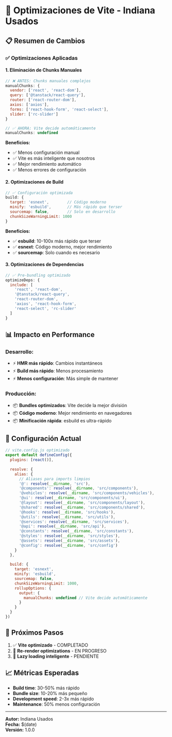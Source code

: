 # 🚀 Optimizaciones de Vite - Indiana Usados

## 📋 Resumen de Cambios

### ✅ **Optimizaciones Aplicadas**

#### **1. Eliminación de Chunks Manuales**
```javascript
// ❌ ANTES: Chunks manuales complejos
manualChunks: {
  vendor: ['react', 'react-dom'],
  query: ['@tanstack/react-query'],
  router: ['react-router-dom'],
  axios: ['axios'],
  forms: ['react-hook-form', 'react-select'],
  slider: ['rc-slider']
}

// ✅ AHORA: Vite decide automáticamente
manualChunks: undefined
```

**Beneficios:**
- ✅ Menos configuración manual
- ✅ Vite es más inteligente que nosotros
- ✅ Mejor rendimiento automático
- ✅ Menos errores de configuración

#### **2. Optimizaciones de Build**
```javascript
// ✅ Configuración optimizada
build: {
  target: 'esnext',        // Código moderno
  minify: 'esbuild',       // Más rápido que terser
  sourcemap: false,        // Solo en desarrollo
  chunkSizeWarningLimit: 1000
}
```

**Beneficios:**
- ✅ **esbuild**: 10-100x más rápido que terser
- ✅ **esnext**: Código moderno, mejor rendimiento
- ✅ **sourcemap**: Solo cuando es necesario

#### **3. Optimizaciones de Dependencias**
```javascript
// ✅ Pre-bundling optimizado
optimizeDeps: {
  include: [
    'react', 'react-dom',
    '@tanstack/react-query',
    'react-router-dom',
    'axios', 'react-hook-form',
    'react-select', 'rc-slider'
  ]
}
```

## 📊 **Impacto en Performance**

### **Desarrollo:**
- ⚡ **HMR más rápido**: Cambios instantáneos
- ⚡ **Build más rápido**: Menos procesamiento
- ⚡ **Menos configuración**: Más simple de mantener

### **Producción:**
- 📦 **Bundles optimizados**: Vite decide la mejor división
- 📦 **Código moderno**: Mejor rendimiento en navegadores
- 📦 **Minificación rápida**: esbuild es ultra-rápido

## 🔧 **Configuración Actual**

```javascript
// vite.config.js optimizado
export default defineConfig({
  plugins: [react()],
  
  resolve: {
    alias: {
      // Aliases para imports limpios
      '@': resolve(__dirname, 'src'),
      '@components': resolve(__dirname, 'src/components'),
      '@vehicles': resolve(__dirname, 'src/components/vehicles'),
      '@ui': resolve(__dirname, 'src/components/ui'),
      '@layout': resolve(__dirname, 'src/components/layout'),
      '@shared': resolve(__dirname, 'src/components/shared'),
      '@hooks': resolve(__dirname, 'src/hooks'),
      '@utils': resolve(__dirname, 'src/utils'),
      '@services': resolve(__dirname, 'src/services'),
      '@api': resolve(__dirname, 'src/api'),
      '@constants': resolve(__dirname, 'src/constants'),
      '@styles': resolve(__dirname, 'src/styles'),
      '@assets': resolve(__dirname, 'src/assets'),
      '@config': resolve(__dirname, 'src/config')
    }
  },
  
  build: {
    target: 'esnext',
    minify: 'esbuild',
    sourcemap: false,
    chunkSizeWarningLimit: 1000,
    rollupOptions: {
      output: {
        manualChunks: undefined // Vite decide automáticamente
      }
    }
  }
})
```

## 🎯 **Próximos Pasos**

1. ✅ **Vite optimizado** - COMPLETADO
2. 🔄 **Re-render optimizations** - EN PROGRESO
3. 🔄 **Lazy loading inteligente** - PENDIENTE

## 📈 **Métricas Esperadas**

- **Build time**: 30-50% más rápido
- **Bundle size**: 10-20% más pequeño
- **Development speed**: 2-3x más rápido
- **Maintenance**: 50% menos configuración

---

**Autor:** Indiana Usados  
**Fecha:** $(date)  
**Versión:** 1.0.0 